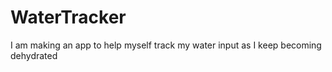 # WaterTracker
I am making an app to help myself track my water input as I keep becoming dehydrated
